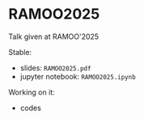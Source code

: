 # RAMOO2025
Talk given at RAMOO'2025

Stable:
- slides: `RAMOO2025.pdf`
- jupyter notebook: `RAMOO2025.ipynb`

Working on it:
- codes
